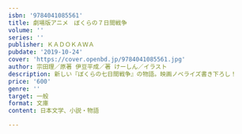 ```yaml
---
isbn: '9784041085561'
title: 劇場版アニメ　ぼくらの７日間戦争
volume: ''
series: ''
publisher: ＫＡＤＯＫＡＷＡ
pubdate: '2019-10-24'
cover: 'https://cover.openbd.jp/9784041085561.jpg'
author: 宗田理／原著 伊豆平成／著 けーしん／イラスト
description: 新しい『ぼくらの七日間戦争』の物語。映画ノベライズ書き下ろし！
price: '600'
genre: ''
target: 一般
format: 文庫
content: 日本文学、小説・物語

---
```

